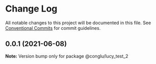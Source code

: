 # Change Log

All notable changes to this project will be documented in this file.
See [Conventional Commits](https://conventionalcommits.org) for commit guidelines.

## 0.0.1 (2021-06-08)

**Note:** Version bump only for package @conglu/lucy_test_2
